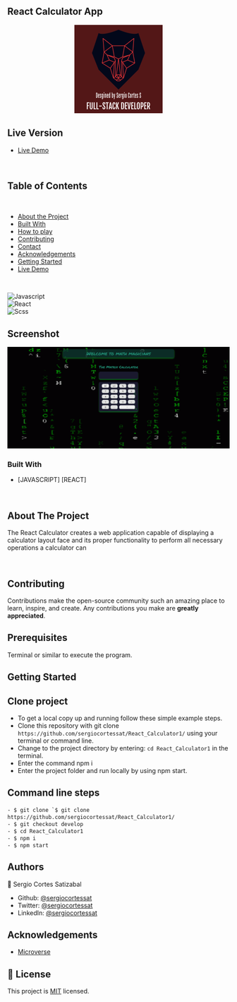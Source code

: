 ## React Calculator App

<p align="center">
  <img height="auto" src="customlogo.png">
</p>

## Live Version

* [Live Demo](https://calculator-scs.herokuapp.com/) 

<br />

## Table of Contents

<br />

* [About the Project](#about-the-project)
* [Built With](#built-with)
* [How to play](#how-to-play) 
* [Contributing](#contributing)
* [Contact](#authors)
* [Acknowledgements](#acknowledgements) 
* [Getting Started](#getting-started) 
* [Live Demo](#live-version) 

<br />

![Javascript](https://img.shields.io/badge/Javascript-3776AB?style=for-the-badge&logo=javascript&logoColor=white) <br/>
![React](https://img.shields.io/badge/React-092E20?style=for-the-badge&logo=react&logoColor=white) <br/>
![Scss](https://img.shields.io/badge/Sass-092E20?style=for-the-badge&logo=sass&logoColor=white) <br/>

## Screenshot

<p align="center">
  <img height="auto" src="Screenshot.png">
</p>

### Built With

* [JAVASCRIPT] [REACT] 

<br />


## About The Project

The React Calculator creates a web application capable of displaying a calculator layout face and its proper functionality to perform all necessary operations a calculator can

<br />


## Contributing

Contributions make the open-source community such an amazing place to learn, inspire, and create. Any contributions you make are **greatly appreciated**.

## Prerequisites

Terminal or similar to execute the program.


## Getting Started


## Clone project
- To get a local copy up and running follow these simple example steps.
- Clone this repository with git clone ```https://github.com/sergiocortessat/React_Calculator1/``` using your terminal or command line.
- Change to the project directory by entering: ```cd React_Calculator1``` in the terminal.
- Enter the command npm i
- Enter the project folder and run locally by using npm start.

## Command line steps
```
- $ git clone `$ git clone https://github.com/sergiocortessat/React_Calculator1/
- $ git checkout develop
- $ cd React_Calculator1
- $ npm i
- $ npm start
```


## Authors

👤 Sergio Cortes Satizabal

- Github: [@sergiocortessat](https://github.com/sergiocortessat)
- Twitter: [@sergiocortessat](https://twitter.com/sergiocortessat)
- LinkedIn: [@sergiocortessat](https://linkedin.com/in/sergiocortessat)


<!-- ACKNOWLEDGEMENTS -->
## Acknowledgements

* [Microverse](https://www.microverse.org/)

## 📝 License

This project is [MIT](https://github.com/sergiocortessat/sergiocortessat/blob/main/LICENSE) licensed.
